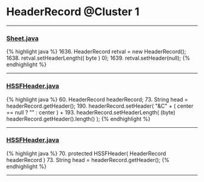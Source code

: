 # HeaderRecord @Cluster 1

***

### [Sheet.java](https://searchcode.com/codesearch/view/15642365/)
{% highlight java %}
1636. HeaderRecord retval = new HeaderRecord();
1638. retval.setHeaderLength(( byte ) 0);
1639. retval.setHeader(null);
{% endhighlight %}

***

### [HSSFHeader.java](https://searchcode.com/codesearch/view/15642332/)
{% highlight java %}
60. HeaderRecord headerRecord;
73.     String head = headerRecord.getHeader();
190.     headerRecord.setHeader( "&C" + ( center == null ? "" : center ) +
193.     headerRecord.setHeaderLength( (byte) headerRecord.getHeader().length() );
{% endhighlight %}

***

### [HSSFHeader.java](https://searchcode.com/codesearch/view/15642332/)
{% highlight java %}
70. protected HSSFHeader( HeaderRecord headerRecord )
73.     String head = headerRecord.getHeader();
{% endhighlight %}

***

